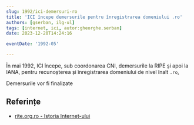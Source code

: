 ```yaml
---
slug: 1992/ici-demersuri-ro
title: 'ICI începe demersurile pentru înregistrarea domeniului .ro'
authors: [gserban, ilg-ul]
tags: [internet, ici, autor:gheorghe.serban]
date: 2023-12-20T14:24:16

eventDate: '1992-05'

---
```


În mai 1992, ICI începe, sub coordonarea CNI, demersurile la RIPE
și apoi la IANA, pentru recunoșterea și înregistrarea domeniului
de nivel înalt `.ro`,

<!-- truncate -->

Demersurile vor fi finalizate
## Referințe

- [rite.org.ro - Istoria Internet-ului](https://rite.org.ro/istoria-internetului/)
